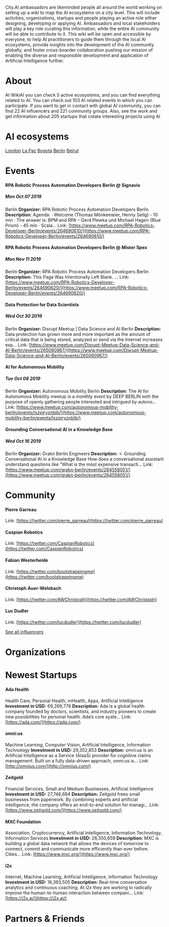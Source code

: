 <!-- TITLE: AI WIKI -->
<!-- SUBTITLE: Navigation -->

<p>City.AI ambassadors are likeminded people all around the world working on setting up a wiki to map the AI ecosystems on a city level. This will include activities, organizations, startups and people playing an active role either designing, developing or applying AI. Ambassadors and local stakeholders will play a key role curating this information, while the entire AI community will be able to contribute to it. This wiki will be open and accessible by everyone, to help AI practitioners to guide them through the local AI ecosystems, provide insights into the development of the AI community globally, and foster cross-boarder collaboration pushing our mission of enabling the diverse and responsible development and application of Artificial Intelligence further.
</p>

# About
<div class=status>

At WikiAI you can check 5 active ecosystems, and you can find everything related to AI. You can check out 103 AI related events in which you can participate. If you want to get in contact with global AI community, you can find 22 AI influencers and 221 community groups. Also, see the work and get information about 205 startups that create interesting projects using AI

</div>

# AI ecosystems






[London](/london/home)
[La Paz](/la-paz/home)
[Bogota](/bogota/home)
[Berlin](/berlin/home)
[Beirut](/beirut/home)



# Events
<div class=events>

#### RPA Robotic Process Automation Developers Berlin @ Signavio
##### Mon Oct 07 2019
Berlin
**Organizer:** RPA Robotic Process Automation Developers Berlin
**Description:** Agenda: · Welcome (Thomas Mönkemeier, Henny Selig) - 10 min · The answer is: BPM and RPA – Gerd Plewka und Michael Hagen (Blue Prism) - 45 min · Scala...
Link: [https://www.meetup.com/RPA-Robotics-Developer-Berlin/events/264690610/](https://www.meetup.com/RPA-Robotics-Developer-Berlin/events/264690610/)

#### RPA Robotic Process Automation Developers Berlin @ Mister Spex
##### Mon Nov 11 2019
Berlin
**Organizer:** RPA Robotic Process Automation Developers Berlin
**Description:** This Page Was Intentionally Left Blank. ...
Link: [https://www.meetup.com/RPA-Robotics-Developer-Berlin/events/264690620/](https://www.meetup.com/RPA-Robotics-Developer-Berlin/events/264690620/)

#### Data Protection for Data Scientists
##### Wed Oct 30 2019
Berlin
**Organizer:** Disrupt Meetup | Data Science and AI Berlin
**Description:** Data protection has grown more and more important as the amount of critical data that is being stored, analyzed or send via the Internet increases exp...
Link: [https://www.meetup.com/Disrupt-Meetup-Data-Science-and-AI-Berlin/events/265060967/](https://www.meetup.com/Disrupt-Meetup-Data-Science-and-AI-Berlin/events/265060967/)

#### AI for Autonomous Mobility 
##### Tue Oct 08 2019
Berlin
**Organizer:** Autonomous Mobility Berlin
**Description:** The AI for Autonomous Mobility meetup is a monthly event by DEEP BERLIN with the purpose of openly gathering people interested and intrigued by autono...
Link: [https://www.meetup.com/autonomous-mobility-berlin/events/lxzpjryznblb/](https://www.meetup.com/autonomous-mobility-berlin/events/lxzpjryznblb/)

#### Grounding Conversational AI in a Knowledge Base
##### Wed Oct 16 2019
Berlin
**Organizer:** Grakn Berlin Engineers
**Description:** ⚛️ Grounding Conversational AI in a Knowledge Base How does a conversational assistant understand questions like “What is the most expensive transacti...
Link: [https://www.meetup.com/grakn-berlin/events/264558051/](https://www.meetup.com/grakn-berlin/events/264558051/)


</div>

# Community
<div class=influencers>

#### Pierre Garreau
Link: [https://twitter.com/pierre_garreau](https://twitter.com/pierre_garreau)

#### Caspian Robotics
Link: [https://twitter.com/CaspianRobotics](https://twitter.com/CaspianRobotics)

#### Fabian Westerheide
Link: [https://twitter.com/bootstrappingme](https://twitter.com/bootstrappingme)

#### Christoph Auer-Welsbach
Link: [https://twitter.com/AWChristoph](https://twitter.com/AWChristoph)

#### Luc Dudler
Link: [https://twitter.com/lucdudler](https://twitter.com/lucdudler)


</div>

[See all influencers](/main/communities)

# Organizations
<div class=organizations>


</div>

# Newest Startups
<div class=startups>

#### Ada Health
Health Care, Personal Health, mHealth, Apps, Artificial Intelligence
**Investment in USD:** 69,269,776
**Description:** Ada is a global health company founded by doctors, scientists, and industry pioneers to create new possibilities for personal health. Ada’s core syste...
Link: [https://ada.com/](https://ada.com/)

#### omni:us
Machine Learning, Computer Vision, Artificial Intelligence, Information Technology
**Investment in USD:** 29,352,853
**Description:** omni:us is an Artificial Intelligence as a Service (AIaaS) provider for cognitive claims management. Built on a fully data-driven approach, omni:us is...
Link: [http://omnius.com/](http://omnius.com/)

#### Zeitgold
Financial Services, Small and Medium Businesses, Artificial Intelligence
**Investment in USD:** 27,746,684
**Description:** Zeitgold frees small businesses from paperwork. By combining experts and artificial intelligence, the company offers an end-to-end solution for managi...
Link: [https://www.zeitgold.com/](https://www.zeitgold.com/)

#### MXC Foundation
Association, Cryptocurrency, Artificial Intelligence, Information Technology, Information Services
**Investment in USD:** 26,350,659
**Description:** MXC is building a global data network that allows the devices of tomorrow to connect, commit and communicate more efficiently than ever before. Cities...
Link: [https://www.mxc.org/](https://www.mxc.org/)

#### i2x
Internet, Machine Learning, Artificial Intelligence, Information Technology
**Investment in USD:** 16,393,505
**Description:** Real-time conversation analytics and continuous coaching.  At i2x they are working to radically improve the human-to-human interaction between compani...
Link: [https://i2x.ai/](https://i2x.ai/)


</div>

# Partners & Friends



